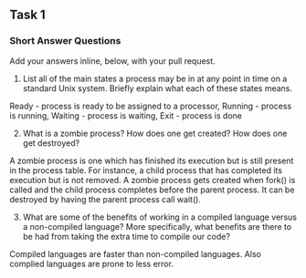 ## Task 1

### Short Answer Questions

Add your answers inline, below, with your pull request.

1. List all of the main states a process may be in at any point in time on a standard Unix system. Briefly explain what each of these states means.

Ready - process is ready to be assigned to a processor, Running - process is running, Waiting - process is waiting, Exit - process is done

2. What is a zombie process? How does one get created? How does one get destroyed?

A zombie process is one which has finished its execution but is still present in the process table. For instance, a child process that has completed its execution but is not removed. A zombie process gets created when fork() is called and the child process completes before the parent process. It can be destroyed by having the parent process call wait().

3. What are some of the benefits of working in a compiled language versus a non-compiled language? More specifically, what benefits are there to be had from taking the extra time to compile our code?

Compiled languages are faster than non-compiled languages. Also complied languages are prone to less error.
